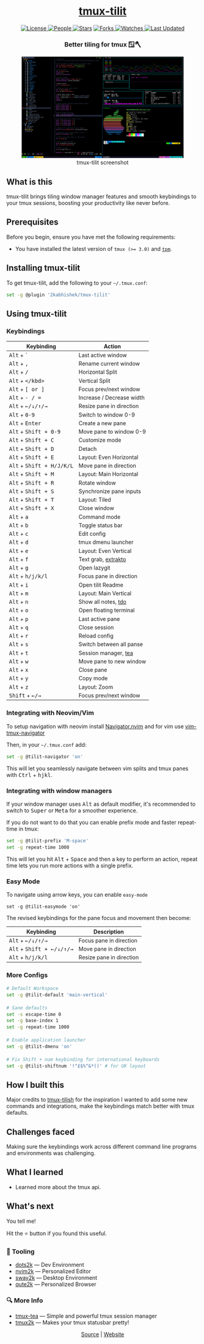 <div align = "center">

<h1><a href="https://2kabhishek.github.io/tmux-tilit">tmux-tilit</a></h1>

<a href="https://github.com/2KAbhishek/tmux-tilit/blob/main/LICENSE">
<img alt="License" src="https://img.shields.io/github/license/2kabhishek/tmux-tilit?style=flat&color=eee&label="> </a>

<a href="https://github.com/2KAbhishek/tmux-tilit/graphs/contributors">
<img alt="People" src="https://img.shields.io/github/contributors/2kabhishek/tmux-tilit?style=flat&color=ffaaf2&label=People"> </a>

<a href="https://github.com/2KAbhishek/tmux-tilit/stargazers">
<img alt="Stars" src="https://img.shields.io/github/stars/2kabhishek/tmux-tilit?style=flat&color=98c379&label=Stars"></a>

<a href="https://github.com/2KAbhishek/tmux-tilit/network/members">
<img alt="Forks" src="https://img.shields.io/github/forks/2kabhishek/tmux-tilit?style=flat&color=66a8e0&label=Forks"> </a>

<a href="https://github.com/2KAbhishek/tmux-tilit/watchers">
<img alt="Watches" src="https://img.shields.io/github/watchers/2kabhishek/tmux-tilit?style=flat&color=f5d08b&label=Watches"> </a>

<a href="https://github.com/2KAbhishek/tmux-tilit/pulse">
<img alt="Last Updated" src="https://img.shields.io/github/last-commit/2kabhishek/tmux-tilit?style=flat&color=e06c75&label="> </a>

<h3>Better tiling for tmux 🪟🪓</h3>

<figure>
  <img src= "images/screenshot.png" alt="tmux-tilit Demo">
  <br/>
  <figcaption>tmux-tilit screenshot</figcaption>
</figure>

</div>

## What is this

tmux-tilit brings tiling window manager features and smooth keybindings to your tmux sessions, boosting your productivity like never before.

## Prerequisites

Before you begin, ensure you have met the following requirements:

- You have installed the latest version of `tmux (>= 3.0)` and [`tpm`](https://github.com/tmux-plugins/tpm).

## Installing tmux-tilit

To get tmux-tilit, add the following to your `~/.tmux.conf`:

```bash
set -g @plugin '2kabhishek/tmux-tilit'
```

## Using tmux-tilit

### Keybindings

| Keybinding                                                  | Action                    |
| ----------------------------------------------------------- | ------------------------- |
| <kbd>Alt</kbd> + <kbd>`</kbd>                               | Last active window        |
| <kbd>Alt</kbd> + <kbd>,</kbd>                               | Rename current window     |
| <kbd>Alt</kbd> + <kbd>/</kbd>                               | Horizontal Split          |
| <kbd>Alt</kbd> + <kbd>\</kbd>                               | Vertical Split            |
| <kbd>Alt</kbd> + <kbd>[ or ]</kbd>                          | Focus prev/next window    |
| <kbd>Alt</kbd> + <kbd>- / =</kbd>                           | Increase / Decrease width |
| <kbd>Alt</kbd> + <kbd>&#8592;/&#8595;/&#8593;/&#8594;</kbd> | Resize pane in direction  |
| <kbd>Alt</kbd> + <kbd>0-9</kbd>                             | Switch to window 0-9      |
| <kbd>Alt</kbd> + <kbd>Enter</kbd>                           | Create a new pane         |
| <kbd>Alt</kbd> + <kbd>Shift + 0-9</kbd>                     | Move pane to window 0-9   |
| <kbd>Alt</kbd> + <kbd>Shift + C</kbd>                       | Customize mode            |
| <kbd>Alt</kbd> + <kbd>Shift + D</kbd>                       | Detach                    |
| <kbd>Alt</kbd> + <kbd>Shift + E</kbd>                       | Layout: Even Horizontal   |
| <kbd>Alt</kbd> + <kbd>Shift + H/J/K/L</kbd>                 | Move pane in direction    |
| <kbd>Alt</kbd> + <kbd>Shift + M</kbd>                       | Layout: Main Horizontal   |
| <kbd>Alt</kbd> + <kbd>Shift + R</kbd>                       | Rotate window             |
| <kbd>Alt</kbd> + <kbd>Shift + S</kbd>                       | Synchronize pane inputs   |
| <kbd>Alt</kbd> + <kbd>Shift + T</kbd>                       | Layout: Tiled             |
| <kbd>Alt</kbd> + <kbd>Shift + X</kbd>                       | Close window              |
| <kbd>Alt</kbd> + <kbd>a</kbd>                               | Command mode              |
| <kbd>Alt</kbd> + <kbd>b</kbd>                               | Toggle status bar         |
| <kbd>Alt</kbd> + <kbd>c</kbd>                               | Edit config               |
| <kbd>Alt</kbd> + <kbd>d</kbd>                               | tmux dmenu launcher       |
| <kbd>Alt</kbd> + <kbd>e</kbd>                               | Layout: Even Vertical     |
| <kbd>Alt</kbd> + <kbd>f</kbd>                               | Text grab, [extrakto][3]  |
| <kbd>Alt</kbd> + <kbd>g</kbd>                               | Open lazygit              |
| <kbd>Alt</kbd> + <kbd>h/j/k/l</kbd>                         | Focus pane in direction   |
| <kbd>Alt</kbd> + <kbd>i</kbd>                               | Open tilit Readme         |
| <kbd>Alt</kbd> + <kbd>m</kbd>                               | Layout: Main Vertical     |
| <kbd>Alt</kbd> + <kbd>n</kbd>                               | Show all notes, [tdo][1]  |
| <kbd>Alt</kbd> + <kbd>o</kbd>                               | Open floating terminal    |
| <kbd>Alt</kbd> + <kbd>p</kbd>                               | Last active pane          |
| <kbd>Alt</kbd> + <kbd>q</kbd>                               | Close session             |
| <kbd>Alt</kbd> + <kbd>r</kbd>                               | Reload config             |
| <kbd>Alt</kbd> + <kbd>s</kbd>                               | Switch between all panse  |
| <kbd>Alt</kbd> + <kbd>t</kbd>                               | Session manager, [tea][2] |
| <kbd>Alt</kbd> + <kbd>w</kbd>                               | Move pane to new window   |
| <kbd>Alt</kbd> + <kbd>x</kbd>                               | Close pane                |
| <kbd>Alt</kbd> + <kbd>y</kbd>                               | Copy mode                 |
| <kbd>Alt</kbd> + <kbd>z</kbd>                               | Layout: Zoom              |
| <kbd>Shift</kbd> + <kbd>&#8592;/&#8594;</kbd>               | Focus prev/next window    |

[1]: https://github.com/2KAbhishek/tdo
[2]: https://github.com/2KAbhishek/tmux-tea
[3]: https://github.com/laktak/extrakto

### Integrating with Neovim/Vim

To setup navigation with neovim install [Navigator.nvim][4] and for vim use [vim-tmux-navigator][5]

Then, in your `~/.tmux.conf` add:

```bash
set -g @tilit-navigator 'on'
```

This will let you seamlessly navigate between vim splits and tmux panes with <kbd>Ctrl</kbd> + <kbd>h</kbd><kbd>j</kbd><kbd>k</kbd><kbd>l</kbd>.

[4]: https://github.com/numToStr/Navigator.nvim
[5]: https://github.com/christoomey/vim-tmux-navigator

### Integrating with window managers

If your window manager uses <kbd>Alt</kbd> as default modifier, it's recommended to switch to <kbd>Super</kbd> or <kbd>Meta</kbd> for a smoother experience.

If you do not want to do that you can enable prefix mode and faster repeat-time in tmux:

```bash
set -g @tilit-prefix 'M-space'
set -g repeat-time 1000
```

This will let you hit <kbd>Alt</kbd> + <kbd>Space</kbd> and then a key to perform an action, repeat time lets you run more actions with a single prefix.

### Easy Mode

To navigate using arrow keys, you can enable `easy-mode`

    set -g @tilit-easymode 'on'

The revised keybindings for the pane focus and movement then become:

| Keybinding                                                          | Description              |
| ------------------------------------------------------------------- | ------------------------ |
| <kbd>Alt</kbd> + <kbd>&#8592;/&#8595;/&#8593;/&#8594;</kbd>         | Focus pane in direction  |
| <kbd>Alt</kbd> + <kbd>Shift + &#8592;/&#8595;/&#8593;/&#8594;</kbd> | Move pane in direction   |
| <kbd>Alt</kbd> + <kbd>h/j/k/l</kbd>                                 | Resize pane in direction |

### More Configs

```bash
# Default Workspace
set -g @tilit-default 'main-vertical'

# Sane defaults
set -s escape-time 0
set -g base-index 1
set -g repeat-time 1000

# Enable application launcher
set -g @tilit-dmenu 'on'

# Fix Shift + num keybinding for international keyboards
set -g @tilit-shiftnum '!"£$%^&*()' # for UK layout
```

## How I built this

Major credits to [tmux-tilish](https://github.com/jabirali/tmux-tilish) for the inspiration
I wanted to add some new commands and integrations, make the keybindings match better with tmux defaults.

## Challenges faced

Making sure the keybindings work across different command line programs and environments was challenging.

## What I learned

- Learned more about the tmux api.

## What's next

You tell me!

Hit the ⭐ button if you found this useful.

### 🧰 Tooling

- [dots2k](https://github.com/2kabhishek/dots2k) — Dev Environment
- [nvim2k](https://github.com/2kabhishek/nvim2k) — Personalized Editor
- [sway2k](https://github.com/2kabhishek/sway2k) — Desktop Environment
- [qute2k](https://github.com/2kabhishek/qute2k) — Personalized Browser

### 🔍 More Info

- [tmux-tea](https://github.com/2kabhishek/tmux-tea) — Simple and powerful tmux session manager
- [tmux2k](https://github.com/2kabhishek/tmux2k) — Makes your tmux statusbar pretty!

<div align="center">

<a href="https://github.com/2KAbhishek/tmux-tilit">Source</a> | <a href="https://2kabhishek.github.io/tmux-tilit">Website</a>

</div>
